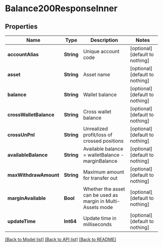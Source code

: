 # Balance200ResponseInner


## Properties
Name | Type | Description | Notes
------------ | ------------- | ------------- | -------------
**accountAlias** | **String** | Unique account code | [optional] [default to nothing]
**asset** | **String** | Asset name | [optional] [default to nothing]
**balance** | **String** | Wallet balance | [optional] [default to nothing]
**crossWalletBalance** | **String** | Cross wallet balance | [optional] [default to nothing]
**crossUnPnl** | **String** | Unrealized profit/loss of crossed positions | [optional] [default to nothing]
**availableBalance** | **String** | Available balance &#x3D; walletBalance - marginBalance | [optional] [default to nothing]
**maxWithdrawAmount** | **String** | Maximum amount for transfer out | [optional] [default to nothing]
**marginAvailable** | **Bool** | Whether the asset can be used as margin in Multi-Assets mode | [optional] [default to nothing]
**updateTime** | **Int64** | Update time in milliseconds | [optional] [default to nothing]


[[Back to Model list]](../README.md#models) [[Back to API list]](../README.md#api-endpoints) [[Back to README]](../README.md)


